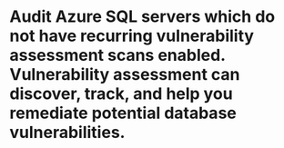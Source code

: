 # Audit Azure SQL servers which do not have recurring vulnerability assessment scans enabled. Vulnerability assessment can discover, track, and help you remediate potential database vulnerabilities.

